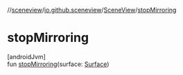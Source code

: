 //[sceneview](../../../index.md)/[io.github.sceneview](../index.md)/[SceneView](index.md)/[stopMirroring](stop-mirroring.md)

# stopMirroring

[androidJvm]\
fun [stopMirroring](stop-mirroring.md)(surface: [Surface](https://developer.android.com/reference/kotlin/android/view/Surface.html))
